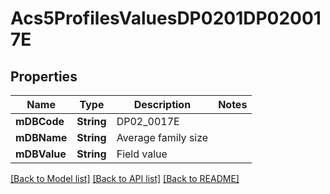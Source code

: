 # Acs5ProfilesValuesDP0201DP020017E

## Properties
Name | Type | Description | Notes
------------ | ------------- | ------------- | -------------
**mDBCode** | **String** | DP02_0017E | 
**mDBName** | **String** | Average family size | 
**mDBValue** | **String** | Field value | 

[[Back to Model list]](../README.md#documentation-for-models) [[Back to API list]](../README.md#documentation-for-api-endpoints) [[Back to README]](../README.md)


